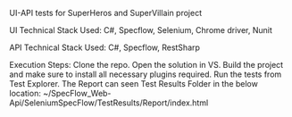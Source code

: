 UI-API tests for SuperHeros and SuperVillain project

UI Technical Stack Used: C#, Specflow, Selenium, Chrome driver, Nunit

API Technical Stack Used: C#, Specflow, RestSharp

Execution Steps: Clone the repo. Open the solution in VS. Build the project and make sure to install all necessary plugins required. Run the tests from Test Explorer. The Report can seen Test Results Folder in the below location: ~/SpecFlow_Web-Api/SeleniumSpecFlow/TestResults/Report/index.html
